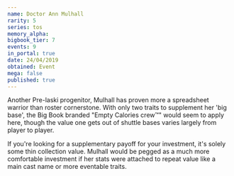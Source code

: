 ```yaml
---
name: Doctor Ann Mulhall
rarity: 5
series: tos
memory_alpha:
bigbook_tier: 7
events: 9
in_portal: true
date: 24/04/2019
obtained: Event
mega: false
published: true
---
```


Another Pre-laski progenitor, Mulhall has proven more a spreadsheet warrior than roster cornerstone. With only two traits to supplement her 'big base', the Big Book branded "Empty Calories crew™️" would seem to apply here, though the value one gets out of shuttle bases varies largely from player to player.

If you're looking for a supplementary payoff for your investment, it's solely some thin collection value. Mulhall would be pegged as a much more comfortable investment if her stats were attached to repeat value like a main cast name or more eventable traits.
